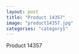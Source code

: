 ```yaml
---
layout: post
title: "Product 14357"
image: "product14357.jpg"
categories: "category1"
---
```

Product 14357
